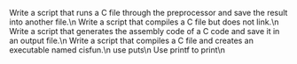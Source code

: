 Write a script that runs a C file through the preprocessor and save the result into another file.\n
Write a script that compiles a C file but does not link.\n
Write a script that generates the assembly code of a C code and save it in an output file.\n
Write a script that compiles a C file and creates an executable named cisfun.\n
use puts\n
Use printf to print\n
